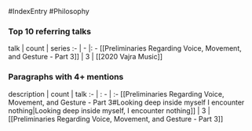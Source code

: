 #IndexEntry #Philosophy

### Top 10 referring talks
talk | count | series
:- | - |: -
[[Preliminaries Regarding Voice, Movement, and Gesture - Part 3]] | 3 | [[2020 Vajra Music]]

### Paragraphs with 4+ mentions
description | count | talk
:- | : - | :-
[[Preliminaries Regarding Voice, Movement, and Gesture - Part 3#Looking deep inside myself I encounter nothing\|Looking deep inside myself, I encounter nothing]] | 3 | [[Preliminaries Regarding Voice, Movement, and Gesture - Part 3]]

